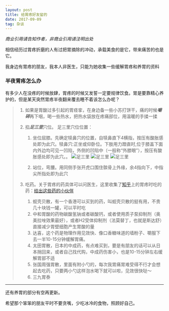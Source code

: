 ```yaml
---
layout: post
title: 给胃疼好友留的
date: 2017-09-09 
tag: 杂谈
---
```


*商业引用请告知作者，非商业引用请注明出处*

相信经历过胃疼折磨的人有过把胃摘除的冲动，承载美食的是它，带来痛苦的也是它。

我身边有胃疼的朋友，我本人非医生，只能为她收集一些缓解胃疼和养胃的资料

### 半夜胃疼怎么办

有多少人在没疼的时候放肆，胃疼的时候又发誓一定要规律饮食。胃是要靠精心养护的，但是某天突然胃疼半夜翻来覆去睡不着该怎么办呢？

> 1. 如果是胃酸过多引起的胃痉挛，在身边备一些小苏打饼干，痛的时候***嚼碎***再下咽，喝一些热水，把热水袋放在疼痛部位，用温暖的手揉一揉
>
> 2. 掐***足三里***穴位。
> 足三里穴位位置：
> 
>     1. 坐位屈膝。先确定犊鼻穴的位置，自犊鼻直下4横指，按压有酸胀感处即为此穴。犊鼻穴:正坐或仰卧位。下肢用力蹬直时,位于膝盖下面内外边均可见一凹陷，外侧的凹陷中（一般称“外膝眼”），按压有酸胀感处即为此穴。。
>      ![足三里](http://ouxb6nvoe.bkt.clouddn.com/2017-09-09-01.png)
>      ![足三里](http://ouxb6nvoe.bkt.clouddn.com/2017-09-09-02.png)
>      ![足三里](http://ouxb6nvoe.bkt.clouddn.com/2017-09-09-03.png)
>
>     2. 站位，弯腰。用同侧手张开虎口围住髌骨上外缘，余4指向下，中指尖所指处即为此穴
>
> 3. 吃药。关于胃疼的药具体可以问医生，这里收集了[知乎](zhihu.com)上的胃疼时吃的药：[给出这些药的小伙伴](https://www.zhihu.com/question/24187538)
>
>     1. 蚬壳贝散，有一个香港可以买到的药，叫蚬壳贝散的挺有用，不贵几十块钱一罐，可以平时吃
>     2. 中和胃酸的药物碳酸氢钠或者碳酸钙，或者使用质子泵抑制剂（奥美拉唑效果最好），或者H2受体抑制剂（法莫替丁，也就是斯达舒）直接减少胃壁细胞产生胃酸的量
>     3. 达喜，这个药是物理作用见效快、像口香糖味道的墙粉子、嚼服下去一半10-15分钟缓解胃痛。
>     4. 太田胃散，日本的中成药，有点难买到，要是有朋友的话可以从日本捎回来，或者自己找代购，中成药伤害小，也是10-15分钟左右缓解胃部不适 
>     5. 张国周强胃散，里面有附小勺的，每次我胃痛胃难受得不行才会想起去吃药，只要两小勺这样泡水喝下就可以啦，见效很快哒～
>     6. 三九胃泰

***

还有养胃的部分有空再更新。

希望那个笨笨的朋友平时不要贪嘴，少吃冰冷的食物，照顾好自己。


